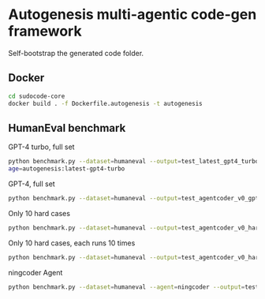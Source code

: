 # Autogenesis multi-agentic code-gen framework

Self-bootstrap the generated code folder.

## Docker

```bash
cd sudocode-core
docker build . -f Dockerfile.autogenesis -t autogenesis
```


## HumanEval benchmark

GPT-4 turbo, full set
```bash
python benchmark.py --dataset=humaneval --output=test_latest_gpt4_turbo_1 --parallel=20 --trials=1 --im
age=autogenesis:latest-gpt4-turbo
```

GPT-4, full set
```bash
python benchmark.py --dataset=humaneval --output=test_agentcoder_v0_gpt4_1 --parallel=20 --trials=1 --image=autogenesis:latest-gpt4
```

Only 10 hard cases
```bash
python benchmark.py --dataset=humaneval --output=test_agentcoder_v0_hard --parallel=10 --trials=1 --hard
```

Only 10 hard cases, each runs 10 times
```bash
python benchmark.py --dataset=humaneval --output=test_agentcoder_v0_hard --parallel=30 --trials=10 --hard
```

ningcoder Agent

```bash
python benchmark.py --dataset=humaneval --agent=ningcoder --output=test_ningcoder_hard --parallel=1 --trials=1 --hard
```